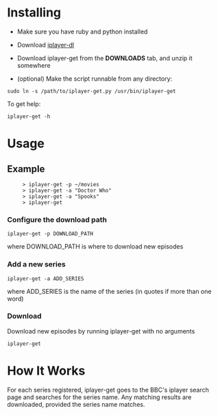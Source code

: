 # Installing #

  * Make sure you have ruby and python installed

  * Download [iplayer-dl](http://po-ru.com/projects/iplayer-downloader/)

  * Download iplayer-get from the **DOWNLOADS** tab, and unzip it somewhere

  * (optional) Make the script runnable from any directory:
```
sudo ln -s /path/to/iplayer-get.py /usr/bin/iplayer-get
```

To get help:
```
iplayer-get -h
```

# Usage #

## Example ##
```
     > iplayer-get -p ~/movies
     > iplayer-get -a "Doctor Who"
     > iplayer-get -a "Spooks"
     > iplayer-get
```

### Configure the download path ###
```
iplayer-get -p DOWNLOAD_PATH
```
where DOWNLOAD\_PATH is where to download new episodes

### Add a new series ###
```
iplayer-get -a ADD_SERIES
```
where ADD\_SERIES is the name of the series (in quotes if more than one word)

### Download ###
Download new episodes by running iplayer-get with no arguments
```
iplayer-get
```

# How It Works #
For each series registered, iplayer-get goes to the BBC's iplayer search page and searches for the series name. Any matching results are downloaded, provided the series name matches.